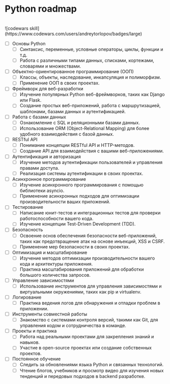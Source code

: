# Python roadmap
<br>
![codewars skill](https://www.codewars.com/users/andreytorlopov/badges/large)
<br>

- [ ] Основы Python
  - [ ] Синтаксис, переменные, условные операторы, циклы, функции и т.д.
  - [ ] Работа с различными типами данных, списками, кортежами, словарями и множествами.

- [ ] Объектно-ориентированное программирование (ООП)
  - [ ] Классы, объекты, наследование, инкапсуляция и полиморфизм.
  - [ ] Применение ООП в своих проектах.

- [ ] Фреймворк для веб-разработки
  - [ ] Изучение популярных Python веб-фреймворков, таких как Django или Flask.
  - [ ] Создание простых веб-приложений, работа с маршрутизацией, шаблонами, базами данных и аутентификацией.

- [ ] Работа с базами данных
  - [ ] Ознакомление с SQL и реляционными базами данных.
  - [ ] Использование ORM (Object-Relational Mapping) для более удобного взаимодействия с базой данных.

- [ ] RESTful API
  - [ ] Понимание концепции RESTful API и HTTP-методов.
  - [ ] Создание API для взаимодействия с вашими веб-приложениями.

- [ ] Аутентификация и авторизация
  - [ ] Изучение методов аутентификации пользователей и управления правами доступа.
  - [ ] Реализация системы аутентификации в своих проектах.

- [ ] Асинхронное программирование
  - [ ] Изучение асинхронного программирования с помощью библиотеки asyncio.
  - [ ] Применение асинхронных подходов для оптимизации производительности ваших приложений.

- [ ] Тестирование
  - [ ] Написание юнит-тестов и интеграционных тестов для проверки работоспособности вашего кода.
  - [ ] Изучение концепции Test-Driven Development (TDD).

- [ ] Безопасность
  - [ ] Освоение основ обеспечения безопасности веб-приложений, таких как предотвращение атак на основе инъекций, XSS и CSRF.
  - [ ] Применение мер безопасности в своих проектах.

- [ ] Оптимизация и масштабирование
  - [ ] Изучение методов оптимизации производительности вашего кода и архитектуры приложения.
  - [ ] Практика масштабирования приложений для обработки большого количества запросов.

- [ ] Управление зависимостями
  - [ ] Использование инструментов для управления зависимостями и виртуальными окружениями, таких как pip и virtualenv.

- [ ] Логирование
  - [ ] Практика ведения логов для обнаружения и отладки проблем в приложении.

- [ ] Инструменты совместной работы
  - [ ] Знакомство с системами контроля версий, такими как Git, для управления кодом и сотрудничества в команде.

- [ ] Проекты и практика
  - [ ] Работа над реальными проектами для закрепления знаний и навыков.
  - [ ] Участие в open-source проектах или создание собственных проектов.

- [ ] Постоянное обучение
  - [ ] Следить за обновлениями языка Python и связанных технологий.
  - [ ] Чтение блогов, учебников и просмотр видео для изучения новых тенденций и передовых подходов в backend разработке.
